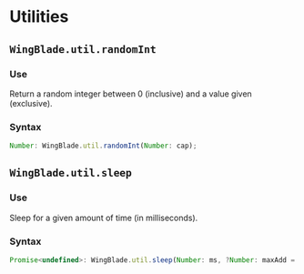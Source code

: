 # Utilities
## `WingBlade.util.randomInt`
### Use
Return a random integer between 0 (inclusive) and a value given (exclusive).

### Syntax
```js
Number: WingBlade.util.randomInt(Number: cap);
```

## `WingBlade.util.sleep`
### Use
Sleep for a given amount of time (in milliseconds).

### Syntax
```js
Promise<undefined>: WingBlade.util.sleep(Number: ms, ?Number: maxAdd = 0);
```